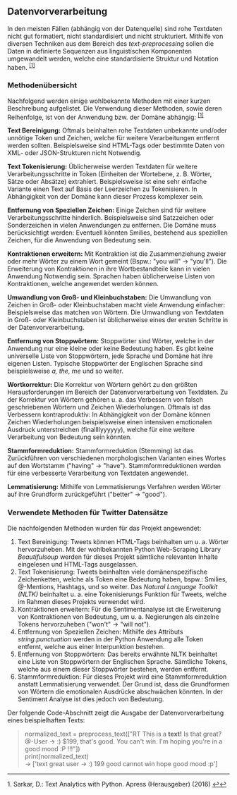 ## Datenvorverarbeitung

In den meisten Fällen (abhängig von der Datenquelle) sind rohe Textdaten nicht gut formatiert, nicht standardisiert und nicht strukturiert.
Mithilfe von diversen Techniken aus dem Bereich des _text-preprocessing_ sollen die Daten in definierte Sequenzen aus linguistischen Komponenten umgewandelt werden,
welche eine standardisierte Struktur und Notation haben. <sup id="fn1_1">[[1]](#fn1)

### Methodenübersicht

Nachfolgend werden einige wohlbekannte Methoden mit einer kurzen Beschreibung aufgelistet. Die Verwendung dieser Methoden, sowie deren Reihenfolge,
ist von der Anwendung bzw. der Domäne abhängig: <sup id="fn1_2">[[1]](#fn1)

**Text Bereinigung:** Oftmals beinhalten rohe Textdaten unbekannte und/oder unnötige Token und Zeichen, welche für weitere Verarbeitungen entfernt
werden sollten. Beispielsweise sind HTML-Tags oder bestimmte Daten von XML- oder JSON-Strukturen nicht Notwendig.

**Text Tokenisierung:** Üblicherweise werden Textdaten für weitere Verarbeitungsschritte in Token (Einheiten der Wortebene, z. B. Wörter, Sätze oder Absätze) extrahiert.
Beispielsweise ist eine sehr einfache Variante einen Text auf Basis der Leerzeichen zu Tokenisieren. In Abhängigkeit von der Domäne kann dieser Prozess komplexer sein.

**Entfernung von Speziellen Zeichen:** Einige Zeichen sind für weitere Verarbeitungsschritte hinderlich. Beispielsweise sind Satzzeichen oder Sonderzeichen in vielen Anwendungen zu entfernen. Die Domäne muss berücksichtigt werden: Eventuell könnten Smilies, bestehend aus speziellen Zeichen, für die Anwendung von Bedeutung sein.

**Kontraktionen erweitern:** Mit Kontraktion ist die Zusammenziehung zweier oder mehr Wörter zu einem Wort gemeint (Bspw.: "you will" -> "you'll"). Die Erweiterung von Kontraktionen in ihre Wortbestandteile kann in vielen Anwendung Notwendig sein. Sprachen haben üblicherweise Listen von Kontraktionen, welche angewendet werden können.

**Umwandlung von Groß- und Kleinbuchstaben:** Die Umwandlung von Zeichen in Groß- oder Kleinbuchstaben macht viele Anwendung einfacher: Beispielsweise das matchen von Wörtern. Die Umwandlung von Textdaten in Groß- oder Kleinbuchstaben ist üblicherweise eines der ersten Schritte in der Datenvorverarbeitung.

**Entfernung von Stoppwörtern:** Stoppwörter sind Wörter, welche in der Anwendung nur eine kleine oder keine Bedeutung haben.
Es gibt keine universelle Liste von Stoppwörtern, jede Sprache und Domäne hat ihre eigenen Listen. Typische Stoppwörter der Englischen Sprache sind beispielsweise _a, the, me_ und so weiter.

**Wortkorrektur:** Die Korrektur von Wörtern gehört zu den größten Herausforderungen im Bereich der Datenvorverarbeitung von Textdaten.
Zu der Korrektur von Wörtern gehören u. a. das Verbessern von falsch geschriebenen Wörtern und Zeichen Wiederholungen. Oftmals ist das Verbessern kontraproduktiv: In Abhängigkeit von der Domäne können Zeichen Wiederholungen beispielsweise einen intensiven emotionalen Ausdruck unterstreichen (finallllyyyyyy), welche für eine weitere Verarbeitung von Bedeutung sein könnten.

**Stammformreduktion:** Stammformreduktion (Stemming) ist das Zurückführen von verschiedenen morphologischen Varianten eines Wortes auf den Wortstamm ("having" -> "have"). Stammformreduktionen werden für eine verbesserte Verarbeitung von Textdaten angewendet.

**Lemmatisierung:** Mithilfe von Lemmatisierungs Verfahren werden Wörter auf ihre Grundform zurückgeführt ("better" -> "good").

### Verwendete Methoden für Twitter Datensätze

Die nachfolgenden Methoden wurden für das Projekt angewendet:

1. Text Bereinigung: Tweets können HTML-Tags beinhalten um u. a. Wörter hervorzuheben. Mit der wohlbekannten Python Web-Scraping Library _Beautifulsoup_ werden für dieses Projekt
sämtliche relevanten Inhalte eingelesen und HTML-Tags ausgelassen.
2. Text Tokenisierung: Tweets beinhalten viele domänenspezifische Zeichenketten, welche als Token eine Bedeutung haben, bspw.: Smilies, @-Mentions, Hashtags, und so weiter. Das _Natural Language Toolkit (NLTK)_ beinhaltet u. a. eine Tokenisierungs Funktion für Tweets, welche im Rahmen dieses Projekts verwendet wird.
3. Kontraktionen erweitern: Für die Sentimentanalyse ist die Erweiterung von Kontraktionen von Bedeutung, um u. a. Negierungen als einzelne Tokens  hervorzuheben ("won't" -> "will not").
4. Entfernung von Speziellen Zeichen: Mithilfe des Attributs _string.punctuation_ werden in der Python Anwendung alle Token entfernt, welche aus einer Interpunktion bestehen.
5. Entfernung von Stoppwörtern: Das bereits erwähnte NLTK beinhaltet eine Liste von Stoppwörtern der Englischen Sprache. Sämtliche Tokens, welche aus einem dieser Stoppwörter bestehen, werden entfernt.
6. Stammformreduktion: Für dieses Projekt wird eine Stammformreduktion anstatt Lemmatisierung verwendet. Der Grund ist, dass die Grundformen von Wörtern die emotionalen Ausdrücke abschwächen könnten. In der Sentiment Analyse ist dies jedoch von Bedeutung.

Der folgende Code-Abschnitt zeigt die Ausgabe der Datenvorverarbeitung eines beispielhaften Texts:

> normalized_text = preprocess_text(["RT This is a <b>text!</b> Is that great? @-User -> :) $199, that's good. You can't win. I'm hoping you're in a good mood :P !!!"])  
print(normalized_text)  
-> ['text great user -> :) 199 good cannot win hope good mood :p']

___

<b id="fn1"></b>1. Sarkar, D.: Text Analytics with Python. Apress (Herausgeber) (2016) [↩](#fn1_1)[↩](#fn1_2)
